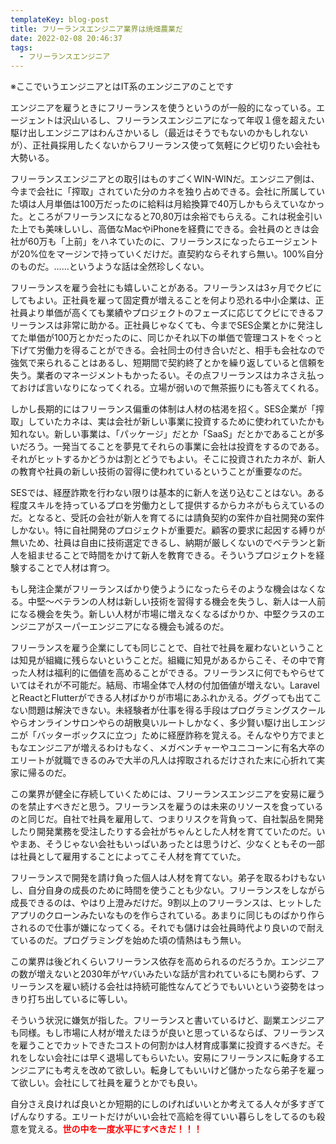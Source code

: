 ```yaml
---
templateKey: blog-post
title: フリーランスエンジニア業界は焼畑農業だ
date: 2022-02-08 20:46:37
tags:
  - フリーランスエンジニア
---
```


※ここでいうエンジニアとはIT系のエンジニアのことです

エンジニアを雇うときにフリーランスを使うというのが一般的になっている。エージェントは沢山いるし、フリーランスエンジニアになって年収１億を超えたい駆け出しエンジニアはわんさかいるし（最近はそうでもないのかもしれないが）、正社員採用したくないからフリーランス使って気軽にクビ切りたい会社も大勢いる。

フリーランスエンジニアとの取引はものすごくWIN-WINだ。エンジニア側は、今まで会社に「搾取」されていた分のカネを独り占めできる。会社に所属していた頃は人月単価は100万だったのに給料は月給換算で40万しかもらえていなかった。ところがフリーランスになると70,80万は余裕でもらえる。これは税金引いた上でも美味しいし、高価なMacやiPhoneを経費にできる。会社員のときは会社が60万も「上前」をハネていたのに、フリーランスになったらエージェントが20%位をマージンで持っていくだけだ。直契約ならそれすら無い。100%自分のものだ。……というような話は全然珍しくない。

フリーランスを雇う会社にも嬉しいことがある。フリーランスは3ヶ月でクビにしてもよい。正社員を雇って固定費が増えることを何より恐れる中小企業は、正社員より単価が高くても業績やプロジェクトのフェーズに応じてクビにできるフリーランスは非常に助かる。正社員じゃなくても、今までSES企業とかに発注してた単価が100万とかだったのに、同じかそれ以下の単価で管理コストをぐっと下げて労働力を得ることができる。会社同士の付き合いだと、相手も会社なので強気で来られることはあるし、短期間で契約終了とかを繰り返していると信頼を失う。業者のマネージメントもかったるい。その点フリーランスはカネさえ払っておけば言いなりになってくれる。立場が弱いので無茶振りにも答えてくれる。

しかし長期的にはフリーランス偏重の体制は人材の枯渇を招く。SES企業が「搾取」していたカネは、実は会社が新しい事業に投資するために使われていたかも知れない。新しい事業は、「パッケージ」だとか「SaaS」だとかであることが多いだろう。一発当てることを夢見てそれらの事業に会社は投資をするのである。それがヒットするかどうかは割とどうでもよい。そこに投資されたカネが、新人の教育や社員の新しい技術の習得に使われているということが重要なのだ。

SESでは、経歴詐欺を行わない限りは基本的に新人を送り込むことはない。ある程度スキルを持っているプロを労働力として提供するからカネがもらえているのだ。となると、受託の会社が新人を育てるには請負契約の案件か自社開発の案件しかない。特に自社開発のプロジェクトが重要だ。顧客の要求に起因する縛りが無いため、社員は自由に技術選定できるし、納期が厳しくないのでベテランと新人を組ませることで時間をかけて新人を教育できる。そういうプロジェクトを経験することで人材は育つ。

もし発注企業がフリーランスばかり使うようになったらそのような機会はなくなる。中堅〜ベテランの人材は新しい技術を習得する機会を失うし、新人は一人前になる機会を失う。新しい人材が市場に増えなくなるばかりか、中堅クラスのエンジニアがスーパーエンジニアになる機会も減るのだ。

フリーランスを雇う企業にしても同じことで、自社で社員を雇わないということは知見が組織に残らないということだ。組織に知見があるからこそ、その中で育った人材は福利的に価値を高めることができる。フリーランスに何でもやらせていてはそれが不可能だ。結局、市場全体で人材の付加価値が増えない。LaravelとReactとFlutterができる人材ばかりが市場にあふれかえる。ググっても出てこない問題は解決できない。未経験者が仕事を得る手段はプログラミングスクールやらオンラインサロンやらの胡散臭いルートしかなく、多少賢い駆け出しエンジニが「バッターボックスに立つ」ために経歴詐称を覚える。そんなやり方でまともなエンジニアが増えるわけもなく、メガベンチャーやユニコーンに有名大卒のエリートが就職できるのみで大半の凡人は搾取されるだけされた末に心折れて実家に帰るのだ。

この業界が健全に存続していくためには、フリーランスエンジニアを安易に雇うのを禁止すべきだと思う。フリーランスを雇うのは未来のリソースを食っているのと同じだ。自社で社員を雇用して、つまりリスクを背負って、自社製品を開発したり開発業務を受注したりする会社がちゃんとした人材を育てていたのだ。いやまあ、そうじゃない会社もいっぱいあったとは思うけど、少なくともその一部は社員として雇用することによってこそ人材を育てていた。

フリーランスで開発を請け負った個人は人材を育てない。弟子を取るわけもないし、自分自身の成長のために時間を使うことも少ない。フリーランスをしながら成長できるのは、やはり上澄みだけだ。9割以上のフリーランスは、ヒットしたアプリのクローンみたいなものを作らされている。あまりに同じものばかり作らされるので仕事が嫌になってくる。それでも儲けは会社員時代より良いので耐えているのだ。プログラミングを始めた頃の情熱はもう無い。

この業界は後どれくらいフリーランス依存を高められるのだろうか。エンジニアの数が増えないと2030年がヤバいみたいな話が言われているにも関わらず、フリーランスを雇い続ける会社は持続可能性なんてどうでもいいという姿勢をはっきり打ち出しているに等しい。

そういう状況に嫌気が指した。フリーランスと書いているけど、副業エンジニアも同様。もし市場に人材が増えたほうが良いと思っているならば、フリーランスを雇うことでカットできたコストの何割かは人材育成事業に投資するべきだ。それをしない会社には早く退場してもらいたい。安易にフリーランスに転身するエンジニアにも考えを改めて欲しい。転身してもいいけど儲かったなら弟子を雇って欲しい。会社にして社員を雇うとかでも良い。

自分さえ良ければ良いとか短期的にしのげればいいとか考えてる人々が多すぎてげんなりする。エリートだけがいい会社で高給を得ていい暮らしをしてるのも殺意を覚える。<span style="color:red">**世の中を一度水平にすべきだ！！！**</span>
